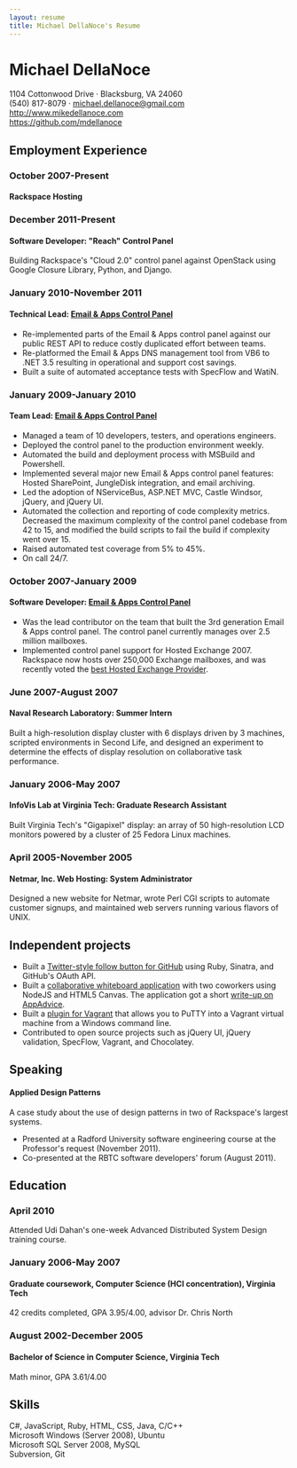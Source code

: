 ```yaml
---
layout: resume
title: Michael DellaNoce's Resume
---
```


<div id="header">
  <h1>Michael DellaNoce</h1>
  <div>1104 Cottonwood Drive &middot; Blacksburg, VA 24060</div>
  <div>(540) 817-8079 &middot; <a href="mailto:michael.dellanoce@gmail.com">michael.dellanoce@gmail.com</a></div>
  <div><a href="http://www.mikedellanoce.com">http://www.mikedellanoce.com</a></div>
  <div><a href="https://github.com/mdellanoce">https://github.com/mdellanoce</a></div>
</div>

## Employment Experience
### October 2007-Present
#### Rackspace Hosting

### December 2011-Present
#### Software Developer: "Reach" Control Panel

Building Rackspace's "Cloud 2.0" control panel against OpenStack using Google Closure Library, Python, and Django.

### January 2010-November 2011
#### Technical Lead: [Email & Apps Control Panel](https://cp.rackspace.com)

* Re-implemented parts of the Email & Apps control panel against our public REST API to reduce costly duplicated effort between teams.
* Re-platformed the Email & Apps DNS management tool from VB6 to .NET 3.5 resulting in operational and support cost savings.
* Built a suite of automated acceptance tests with SpecFlow and WatiN.

### January 2009-January 2010
#### Team Lead: [Email & Apps Control Panel](https://cp.rackspace.com)

* Managed a team of 10 developers, testers, and operations engineers.
* Deployed the control panel to the production environment weekly.
* Automated the build and deployment process with MSBuild and Powershell.
* Implemented several major new Email & Apps control panel features: Hosted SharePoint, JungleDisk integration, and email archiving.
* Led the adoption of NServiceBus, ASP.NET MVC, Castle Windsor, jQuery, and jQuery UI.
* Automated the collection and reporting of code complexity metrics. Decreased the maximum complexity of the control panel codebase from 42 to 15, and modified the build scripts to fail the build if complexity went over 15.
* Raised automated test coverage from 5% to 45%.
* On call 24/7.

### October 2007-January 2009
#### Software Developer: [Email & Apps Control Panel](https://cp.rackspace.com)

* Was the lead contributor on the team that built the 3rd generation Email & Apps control panel. The control panel currently manages over 2.5 million mailboxes.
* Implemented control panel support for Hosted Exchange 2007. Rackspace now hosts over 250,000 Exchange mailboxes, and was recently voted the [best Hosted Exchange Provider](http://www.rackspace.com/blog/?p=2653).
 
### June 2007-August 2007
#### Naval Research Laboratory: Summer Intern
Built a high-resolution display cluster with 6 displays driven by 3 machines, scripted environments in Second Life, and designed an experiment to determine the effects of display resolution on collaborative task performance.
 
### January 2006-May 2007
#### InfoVis Lab at Virginia Tech: Graduate Research Assistant
Built Virginia Tech's "Gigapixel" display: an array of 50 high-resolution LCD monitors powered by a cluster of 25 Fedora Linux machines.

### April 2005-November 2005
#### Netmar, Inc. Web Hosting: System Administrator
Designed a new website for Netmar, wrote Perl CGI scripts to automate customer signups, and maintained web servers running various flavors of UNIX.

## Independent projects

* Built a [Twitter-style follow button for GitHub](http://octophile.com) using Ruby, Sinatra, and GitHub's OAuth API.
* Built a [collaborative whiteboard application](http://sketchwith.us) with two coworkers using NodeJS and HTML5 Canvas. The application got a short [write-up on AppAdvice](http://appadvice.com/appnn/2011/12/web-app-sketchwith-us-paints-with-friends-html).
* Built a [plugin for Vagrant](http://rubygems.org/gems/vagrant-putty) that allows you to PuTTY into a Vagrant virtual machine from a Windows command line.
* Contributed to open source projects such as jQuery UI, jQuery validation, SpecFlow, Vagrant, and Chocolatey.

## Speaking
#### Applied Design Patterns

A case study about the use of design patterns in two of Rackspace's largest systems.

* Presented at a Radford University software engineering course at the Professor's request (November 2011).
* Co-presented at the RBTC software developers' forum (August 2011).

## Education
### April 2010
Attended Udi Dahan's one-week Advanced Distributed System Design training course.

### January 2006-May 2007
#### Graduate coursework, Computer Science (HCI concentration), Virginia Tech
42 credits completed, GPA 3.95/4.00, advisor Dr. Chris North

### August 2002-December 2005
#### Bachelor of Science in Computer Science, Virginia Tech
Math minor, GPA 3.61/4.00

## Skills
C#, JavaScript, Ruby, HTML, CSS, Java, C/C++  
Microsoft Windows (Server 2008), Ubuntu  
Microsoft SQL Server 2008, MySQL  
Subversion, Git  
